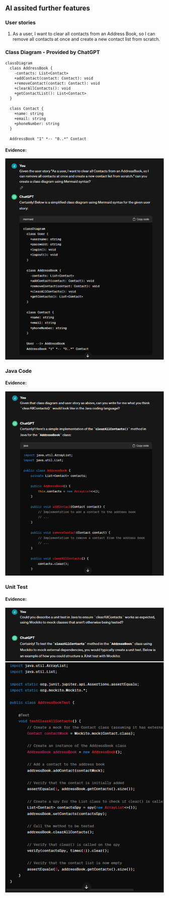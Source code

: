 ## AI assited further features

### User stories

1. As a user, I want to clear all contacts from an Address Book, so I can remove all contacts at once and create a new contact list from scratch.

### Class Diagram - Provided by ChatGPT

```mermaid
classDiagram
  class AddressBook {
    -contacts: List<Contact>
    +addContact(contact: Contact): void
    +removeContact(contact: Contact): void
    +clearAllContacts(): void
    +getContactList(): List<Contact>
  }

  class Contact {
    +name: string
    +email: string
    +phoneNumber: string
  }

  AddressBook "1" *-- "0..*" Contact
```

#### Evidence:
![Mermaid diagram screenshot](./images/classDiagram_screenshot.png)

### Java Code

#### Evidence:
![Java Code Screenshot](./images/javacode_screenshot.png)

### Unit Test

#### Evidence:

![Unit Test question](./images/unitTest_question.png)
![Unit Test code](./images/unitTest_code.png)

